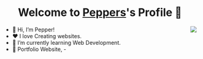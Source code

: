 <p align="center">
  <h1 align="center">Welcome to <a href="https://github.com/Pepsthepepper">Peppers</a>'s Profile 👋</h1>
</p>

</p>
<img align="right" src="https://media.giphy.com/media/M9gbBd9nbDrOTu1Mqx/giphy.gif">
<ul>
  <li>👋 Hi, I’m Pepper!</li>
  <li>❤️ I love Creating websites.</li>
  <li>🌱 I’m currently learning Web Development.</li>
  <li>🧐 Portfolio Website, -</li>
</ul>




